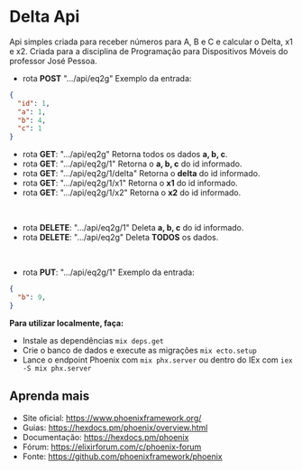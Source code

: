 # Delta Api

Api simples criada para receber números para A, B e C e calcular o Delta, x1 e x2. Criada para a disciplina de Programação para Dispositivos Móveis do professor José Pessoa.

* rota **POST** ".../api/eq2g"
Exemplo da entrada:
~~~json
{
  "id": 1,
  "a": 1,
  "b": 4,
  "c": 1
}
~~~

* rota **GET**: ".../api/eq2g"
Retorna todos os dados **a, b, c**.
* rota **GET**: ".../api/eq2g/1"
Retorna o **a, b, c** do id informado.
* rota **GET**: ".../api/eq2g/1/delta"
Retorna o **delta** do id informado.
* rota **GET**: ".../api/eq2g/1/x1"
Retorna o **x1** do id informado.
* rota **GET**: ".../api/eq2g/1/x2"
Retorna o **x2** do id informado.
<br>

* rota **DELETE**: ".../api/eq2g/1"
Deleta **a, b, c** do id informado.
* rota **DELETE**: ".../api/eq2g"
Deleta **TODOS** os dados.
<br>

* rota **PUT**: ".../api/eq2g/1"
Exemplo da entrada:
~~~json
{
  "b": 9,
}
~~~

**Para utilizar localmente, faça:**

* Instale as dependências `mix deps.get`
* Crie o banco de dados e execute as migrações `mix ecto.setup`
* Lance o endpoint Phoenix com `mix phx.server` ou dentro do IEx com `iex -S mix phx.server`

## Aprenda mais

  * Site oficial: https://www.phoenixframework.org/
  * Guias: https://hexdocs.pm/phoenix/overview.html
  * Documentação: https://hexdocs.pm/phoenix
  * Fórum: https://elixirforum.com/c/phoenix-forum
  * Fonte: https://github.com/phoenixframework/phoenix
